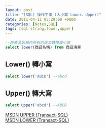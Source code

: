 ```yaml
---
layout: post
title: "[SQL] 操作字串 (大小寫 Lower、Upper)"
date: 2011-04-12 05:29:00 +0800
categories: [Notes,SQL]
tags: [sql string,lower,upper]
---
```




```sql
--將產品名稱內所有的英文轉換成小寫
select lower(商品名稱) from 商品清單
```

## Lower() 轉小寫

```sql
select lower('ABCD') --abcd
```

## Upper() 轉大寫

```sql
select upper('abcd') --ABCD
```

[MSDN UPPER (Transact-SQL)](https://learn.microsoft.com/zh-tw/sql/t-sql/functions/upper-transact-sql?view=sql-server-ver16)     
[MSDN LOWER (Transact-SQL)](https://learn.microsoft.com/zh-tw/sql/t-sql/functions/lower-transact-sql?view=sql-server-ver16)